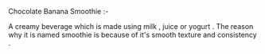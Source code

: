 Chocolate Banana Smoothie :-

A creamy beverage which is made using milk , juice or yogurt . The reason why it is named smoothie is because of it's smooth texture and consistency .